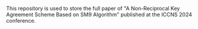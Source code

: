 This repository is used to store the full paper of "A Non-Reciprocal Key Agreement Scheme Based on SM9 Algorithm" published at the ICCNS 2024 conference.
